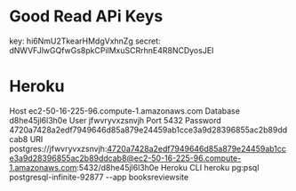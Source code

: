 # Good Read APi Keys
key: hi6NmU2TkearHMdgVxhnZg
secret: dNWVFJlwGQfwGs8pkCPilMxuSCRrhnE4R8NCDyosJEI


# Heroku
Host       ec2-50-16-225-96.compute-1.amazonaws.com
Database   d8he45jl6l3h0e
User       jfwvryvxzsnvjh
Port       5432
Password   4720a7428a2edf7949646d85a879e24459ab1cce3a9d28396855ac2b89ddcab8
URI        postgres://jfwvryvxzsnvjh:4720a7428a2edf7949646d85a879e24459ab1cce3a9d28396855ac2b89ddcab8@ec2-50-16-225-96.compute-1.amazonaws.com:5432/d8he45jl6l3h0e
Heroku CLI heroku pg:psql postgresql-infinite-92877 --app booksreviewsite
